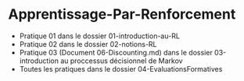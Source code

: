 # Apprentissage-Par-Renforcement

- Pratique 01 dans le dossier 01-introduction-au-RL
- Pratique 02 dans le dossier 02-notions-RL
- Pratique 03 (Document 06-Discounting.md) dans le dossier 03-introduction au proccessus décisionnel de Markov
- Toutes les pratiques dans le dossier 04-EvaluationsFormatives
